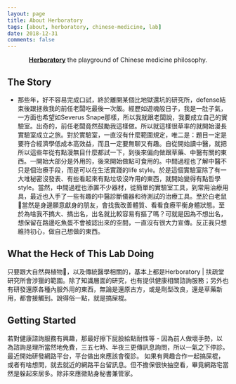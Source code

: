 ```yaml
---
layout: page
title: About Herboratory
tags: [about, herboratory, chinese-medicine, lab]
date: 2018-12-31
comments: false
---
```

    
<center><a href="http://herboratory.github.io/"><b>Herboratory</b></a> the playground of Chinese medicine philosophy.</center>

## The Story
* 那些年，好不容易完成口試，終於離開某個比地獄還坑的研究所，defense結束後跟拯救我的前任老闆吃最後一次飯。經歷如遊魂般日子，我是一肚子氣，一方面也希望如Severus Snape那樣，所以我就跟老闆說，我要成立自己的實驗室。出奇的，前任老闆竟然鼓勵我這樣做。所以就這樣很草率的就開始漫長實驗室成立之旅。對於實驗室，一直沒有什麼範圍規定，唯二是：題目一定是要符合經濟學低成本高效益，而且一定要無聊又有趣。自從開始讀中醫，就把所以這些年從有點漫無目什麼都試一下，到後來偏向做跟草藥、中醫有關的東西。一開始大部分是外用的，後來開始做點可食用的。中間過程也了解中醫不只是個治療手段，而是可以在生活實踐的life style。於是這個實驗室除了有一大堆秘密沒發表、有些看起來有點垃圾沒咋用的東西，就開始變得有點哲學style。當然，中間過程也添置不少器材，從簡單的實驗室工具，到常用治療用具，最近也入手了一些有趣的中醫診斷儀器和待測試的治療工具。至於白老鼠🐁當然是身邊願意獻身的朋友，會找我改善體質、看看食療平衡身體狀態。至於為啥我不搞大、搞出名，出名就比較容易有摳了嗎？可就是因為不想出名，想保留在路邊吃魚蛋不會被認出來的空間，一直沒有很大力宣傳。反正我只想維持初心，做自己想做的東西。

## What the Heck of This Lab Doing
只要跟大自然與植物🌳，以及傳統醫學相關的，基本上都是Herboratory | 扶疏堂研究所會涉獵的範圍。除了知識層面的研究，也有提供健康相關諮詢服務；另外也有研發還原各種內服外用的東西，無論是還原古方，或是劑型改良，還是草藥新用，都會接觸到。說得俗一點，就是搞屎棍。

## Getting Started
若對健康諮詢服務有興趣，那最好擦下屁股給點耐性等 - 因為前人做壞手勢，以為諮詢是理所當然地免費，三五七時、半夜三更傳訊息詢問，所以一氣之下停診。最近開始研發網路平台，平台做出來應該會復診。
如果有興趣合作一起搞屎棍，或者有啥想問，就去就近的網路平台留訊息。但不擔保很快抽空看，畢竟網路宅當然是躲起來居多。除非來應徵貼身秘書兼管家。
